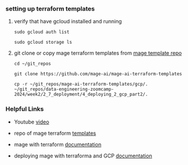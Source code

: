 ### setting up terraform templates 

1. verify that have gcloud installed and running 

    ```
    sudo gcloud auth list 

    sudo gcloud storage ls
    ```

2. git clone or copy mage terraform templates from [mage template repo](https://github.com/mage-ai/mage-ai-terraform-templates)

    ```
    cd ~/git_repos

    git clone https://github.com/mage-ai/mage-ai-terraform-templates

    cp -r ~/git_repos/mage-ai-terraform-templates/gcp/. ~/git_repos/data-engineering-zoomcamp-2024/week2/2_7_deployment/4_deploying_2_gcp_part2/.
    ```

### Helpful Links

* Youtube [video](https://www.youtube.com/watch?v=9A872B5hb_0)

* repo of mage terraform [templates](https://github.com/mage-ai/mage-ai-terraform-templates)

* mage with terraform [documentation](https://docs.mage.ai/production/deploying-to-cloud/using-terraform)

* deploying mage with terraforma and GCP [documentation](https://docs.mage.ai/production/deploying-to-cloud/gcp/setup)